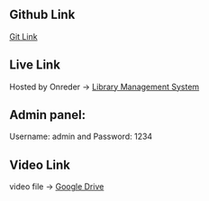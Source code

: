 ## Github Link

[Git Link](https://github.com/mdalauddin45/library_management_system)

## Live Link

Hosted by Onreder -> [Library Management System](https://library-management-yv5a.onrender.com/)

## Admin panel:
   Username: admin
   and
   Password: 1234

## Video Link 

 video file -> [Google Drive](https://drive.google.com/drive/folders/1gQzxDB7tDqJwwneaT5Qi4TM2lqdE3vbS?usp=sharing)